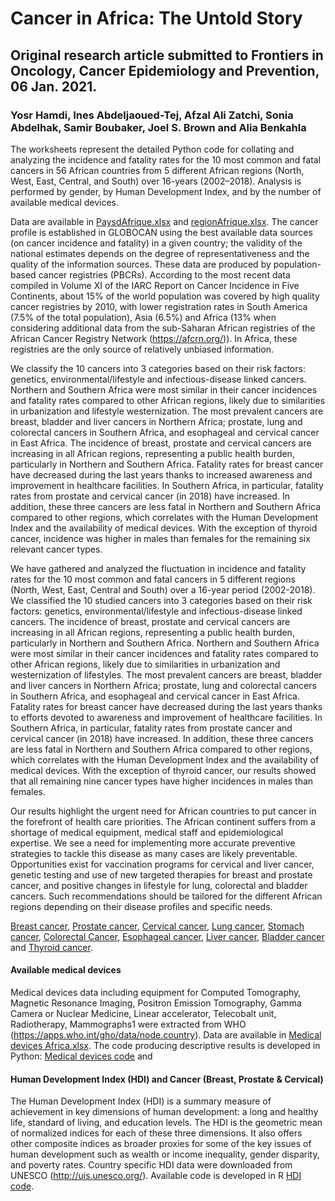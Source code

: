 # Cancer in Africa: The Untold Story
## Original research article submitted to Frontiers in Oncology, Cancer Epidemiology and Prevention, 06 Jan. 2021. 
### Yosr Hamdi, Ines Abdeljaoued-Tej, Afzal Ali Zatchi, Sonia Abdelhak, Samir Boubaker, Joel S. Brown and Alia Benkahla

The worksheets represent the detailed Python code for collating and analyzing the incidence and fatality rates for the 10 most common and fatal cancers in 56 African countries from 5 different African regions (North, West, East, Central, and South) over 16-years (2002–2018). Analysis is performed by gender, by Human Development Index, and by the number of available medical devices. 

Data are available in [PaysdAfrique.xlsx](https://github.com/inestej/cancer_africa/blob/master/PaysdAfrique.xlsx) and [regionAfrique.xlsx](https://github.com/inestej/cancer_africa/blob/master/regionsAfrique.xlsx). 
The cancer profile is established in GLOBOCAN using the best available data sources (on cancer incidence and fatality) in a given country; the validity of the national estimates depends on the degree of representativeness and the quality of the information sources. These data are produced by population-based cancer registries (PBCRs). According to the most recent data compiled in Volume XI of the IARC Report on Cancer Incidence in Five Continents, about 15% of the world population was covered by high quality cancer registries by 2010, with lower registration rates in South America (7.5% of the total population), Asia (6.5%) and Africa (13% when considering additional data from the sub-Saharan African registries of the African Cancer Registry Network (https://afcrn.org/)). In Africa, these registries are the only source of relatively unbiased information. 

We classify the 10 cancers into 3 categories based on their risk factors: genetics, environmental/lifestyle and infectious-disease linked cancers. Northern and Southern Africa were most similar in their cancer incidences and fatality rates compared to other African regions, likely due to similarities in urbanization and lifestyle westernization. The most prevalent cancers are breast, bladder and liver cancers in Northern Africa; prostate, lung and colorectal cancers in Southern Africa, and esophageal and cervical cancer in East Africa. The incidence of breast, prostate and cervical cancers are increasing in all African regions, representing a public health burden, particularly in Northern and Southern Africa. Fatality rates for breast cancer have decreased during the last years thanks to increased awareness and improvement in healthcare facilities. In Southern Africa, in particular, fatality rates from prostate and cervical cancer (in 2018) have increased.  In addition, these three cancers are less fatal in Northern and Southern Africa compared to other regions, which correlates with the Human Development Index and the availability of medical devices. With the exception of thyroid cancer, incidence was higher in males than females for the remaining six relevant cancer types. 

We have gathered and analyzed the fluctuation in incidence and fatality rates for the 10 most common and fatal cancers in 5 different regions (North, West, East, Central and South) over a 16-year period (2002-2018). We classified the 10 studied cancers into 3 categories based on their risk factors: genetics, environmental/lifestyle and infectious-disease linked cancers. The incidence of breast, prostate and cervical cancers are increasing in all African regions, representing a public health burden, particularly in Northern and Southern Africa. Northern and Southern Africa were most similar in their cancer incidences and fatality rates compared to other African regions, likely due to similarities in urbanization and westernization of lifestyles. The most prevalent cancers are breast, bladder and liver cancers in Northern Africa; prostate, lung and colorectal cancers in Southern Africa, and esophageal and cervical cancer in East Africa. Fatality rates for breast cancer have decreased during the last years thanks to efforts devoted to awareness and improvement of healthcare facilities. In Southern Africa, in particular, fatality rates from prostate cancer and cervical cancer (in 2018) have increased.  In addition, these three cancers are less fatal in Northern and Southern Africa compared to other regions, which correlates with the Human Development Index and the availability of medical devices. With the exception of thyroid cancer, our results showed that all  remaining nine cancer types have higher incidences in males than females. 

Our results highlight the urgent need for African countries to put cancer in the forefront of health care priorities. The African continent suffers from a shortage of medical equipment, medical staff and epidemiological expertise. We see a need for implementing more accurate preventive strategies to tackle this disease as many cases are likely preventable. Opportunities exist for vaccination programs for cervical and liver cancer, genetic testing and use of new targeted therapies for breast and prostate cancer, and positive changes in lifestyle for lung, colorectal and bladder cancers. Such recommendations should be tailored for the different African regions depending on their disease profiles and specific needs. 


[Breast cancer](https://github.com/inestej/cancer_africa/blob/master/BreastCancerAfrica.ipynb), 
[Prostate cancer](https://github.com/inestej/cancer_africa/blob/master/ProstateCancerAfrica.ipynb), 
[Cervical cancer](https://github.com/inestej/cancer_africa/blob/master/CervicalCancerAfrica.ipynb), 
[Lung cancer](https://github.com/inestej/cancer_africa/blob/master/LungCancerAfrica.ipynb), 
[Stomach cancer](https://github.com/inestej/cancer_africa/blob/master/StomachCancerAfrica.ipynb), 
[Colorectal Cancer](https://github.com/inestej/cancer_africa/blob/master/ColorectalCancerAfrica.ipynb), 
[Esophageal cancer](https://github.com/inestej/cancer_africa/blob/master/EosophagusCancerAfrica.ipynb), 
[Liver cancer](https://github.com/inestej/cancer_africa/blob/master/LiverCancerAfrica.ipynb), 
[Bladder cancer](https://github.com/inestej/cancer_africa/blob/master/BladderCancerAfrica.ipynb) and 
[Thyroid cancer](https://github.com/inestej/cancer_africa/blob/master/ThyroidCancerAfrica.ipynb). 

#### Available medical devices
Medical devices data including equipment for Computed Tomography, Magnetic Resonance Imaging, Positron Emission Tomography, Gamma Camera or
Nuclear Medicine, Linear accelerator, Telecobalt unit, Radiotherapy, Mammographs1 were extracted from
WHO (https://apps.who.int/gho/data/node.country). Data are available in 
[Medical devices Africa.xlsx](https://github.com/inestej/cancer_africa/blob/master/Medical%20Devices%20Africa.xlsx). 
The code producing descriptive results is developed in Python: 
[Medical devices code](https://github.com/inestej/cancer_africa/blob/master/Medical_devices.ipynb) and 

#### Human Development Index (HDI) and Cancer (Breast, Prostate & Cervical)
The Human Development Index (HDI) is a summary measure of achievement in key dimensions of
human development: a long and healthy life, standard of living, and education levels. The HDI is the
geometric mean of normalized indices for each of these three dimensions. It also offers other composite
indices as broader proxies for some of the key issues of human development such as wealth or income
inequality, gender disparity, and poverty rates. Country specific HDI data were downloaded from UNESCO
(http://uis.unesco.org/). Available code is developed in R [HDI code](https://github.com/inestej/cancer_africa/blob/master/hdi_versus_cancer.R).



